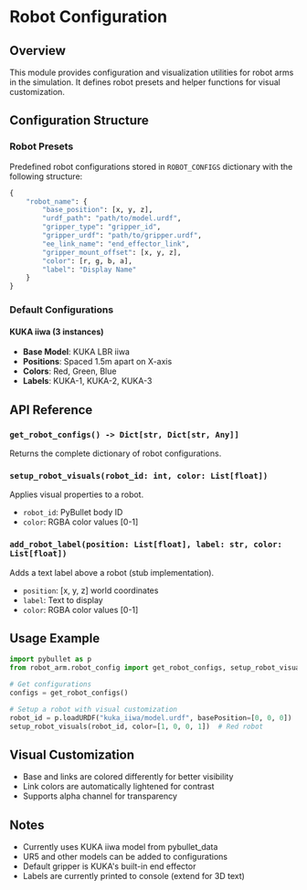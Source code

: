 # Robot Configuration

## Overview
This module provides configuration and visualization utilities for robot arms in the simulation. It defines robot presets and helper functions for visual customization.

## Configuration Structure

### Robot Presets
Predefined robot configurations stored in `ROBOT_CONFIGS` dictionary with the following structure:

```python
{
    "robot_name": {
        "base_position": [x, y, z],
        "urdf_path": "path/to/model.urdf",
        "gripper_type": "gripper_id",
        "gripper_urdf": "path/to/gripper.urdf",
        "ee_link_name": "end_effector_link",
        "gripper_mount_offset": [x, y, z],
        "color": [r, g, b, a],
        "label": "Display Name"
    }
}
```

### Default Configurations

#### KUKA iiwa (3 instances)
- **Base Model**: KUKA LBR iiwa
- **Positions**: Spaced 1.5m apart on X-axis
- **Colors**: Red, Green, Blue
- **Labels**: KUKA-1, KUKA-2, KUKA-3

## API Reference

### `get_robot_configs() -> Dict[str, Dict[str, Any]]`
Returns the complete dictionary of robot configurations.

### `setup_robot_visuals(robot_id: int, color: List[float])`
Applies visual properties to a robot.
- `robot_id`: PyBullet body ID
- `color`: RGBA color values [0-1]

### `add_robot_label(position: List[float], label: str, color: List[float])`
Adds a text label above a robot (stub implementation).
- `position`: [x, y, z] world coordinates
- `label`: Text to display
- `color`: RGBA color values [0-1]

## Usage Example

```python
import pybullet as p
from robot_arm.robot_config import get_robot_configs, setup_robot_visuals

# Get configurations
configs = get_robot_configs()

# Setup a robot with visual customization
robot_id = p.loadURDF("kuka_iiwa/model.urdf", basePosition=[0, 0, 0])
setup_robot_visuals(robot_id, color=[1, 0, 0, 1])  # Red robot
```

## Visual Customization
- Base and links are colored differently for better visibility
- Link colors are automatically lightened for contrast
- Supports alpha channel for transparency

## Notes
- Currently uses KUKA iiwa model from pybullet_data
- UR5 and other models can be added to configurations
- Default gripper is KUKA's built-in end effector
- Labels are currently printed to console (extend for 3D text)
